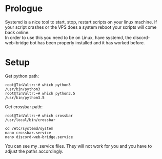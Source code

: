 # Prologue

Systemd is a nice tool to start, stop, restart scripts on your linux machine. If your script crashes or the VPS does a system reboot your scripts will come back online.  
In order to use this you need to be on Linux, have systemd, the discord-web-bridge bot has been properly installed and it has worked before.

# Setup

Get python path:
```
root@TinVultr:~# which python3
/usr/bin/python3
root@TinVultr:~# which python3.5
/usr/bin/python3.5
```

Get crossbar path:
```
root@TinVultr:~# which crossbar
/usr/local/bin/crossbar
```

```
cd /etc/systemd/system
nano crossbar.service
nano discord-web-bridge.service
```

You can see my .service files. They will not work for you and you have to adjust the paths accordingly.